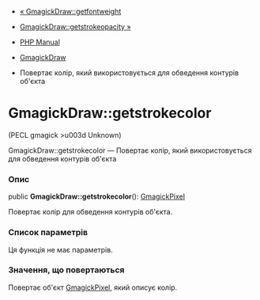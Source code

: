 - [« GmagickDraw::getfontweight](gmagickdraw.getfontweight.md)
- [GmagickDraw::getstrokeopacity »](gmagickdraw.getstrokeopacity.md)

- [PHP Manual](index.md)
- [GmagickDraw](class.gmagickdraw.md)
- Повертає колір, який використовується для обведення контурів об'єкта

# GmagickDraw::getstrokecolor

(PECL gmagick \>u003d Unknown)

GmagickDraw::getstrokecolor — Повертає колір, який використовується для обведення
контурів об'єкта

### Опис

public **GmagickDraw::getstrokecolor**():
[GmagickPixel](class.gmagickpixel.md)

Повертає колір для обведення контурів об'єкта.

### Список параметрів

Ця функція не має параметрів.

### Значення, що повертаються

Повертає об'єкт [GmagickPixel](class.gmagickpixel.md), який
описує колір.

